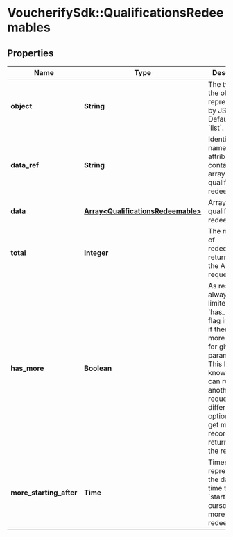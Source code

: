 # VoucherifySdk::QualificationsRedeemables

## Properties

| Name | Type | Description | Notes |
| ---- | ---- | ----------- | ----- |
| **object** | **String** | The type of the object represented by JSON. Default is &#x60;list&#x60;. | [default to &#39;list&#39;] |
| **data_ref** | **String** | Identifies the name of the attribute that contains the array of qualified redeemables. | [default to &#39;data&#39;] |
| **data** | [**Array&lt;QualificationsRedeemable&gt;**](QualificationsRedeemable.md) | Array of qualified redeemables. |  |
| **total** | **Integer** | The number of redeemables returned in the API request. |  |
| **has_more** | **Boolean** | As results are always limited, the &#x60;has_more&#x60; flag indicates if there are more records for given parameters. This lets you know if you can run another request (with different options) to get more records returned in the results. |  |
| **more_starting_after** | **Time** | Timestamp representing the date and time to use in &#x60;starting_after&#x60; cursor to get more redeemables. | [optional] |

